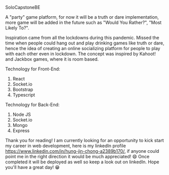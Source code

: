 SoloCapstoneBE

A "party" game platform, for now it will be a truth or dare implementation, more game will be added in the future such as "Would You Rather?", "Most Likely To?".

Inspiration came from all the lockdowns during this pandemic. Missed the time when people could hang out and play drinking games like truth or dare, hence the idea of creating an online socializing platform for people to play with each other even in lockdown. The concept was inspired by Kahoot! and Jackbox games, where it is room based.

Technology for Front-End:
1. React
2. Socket.io
3. Bootstrap
4. Typescript

Technology for Back-End:
1. Node JS
2. Socket.io
3. Mongo
4. Express

Thank you for reading! I am currently looking for an opportunity to kick start my career in web development, here is my linkedIn profile https://www.linkedin.com/in/hung-jin-chong-a2389b170/, if anyone could point me in the right direction it would be much appreciated! :smile: Once completed it will be deployed as well so keep a look out on linkedIn. Hope you'll have a great day! :grin:
